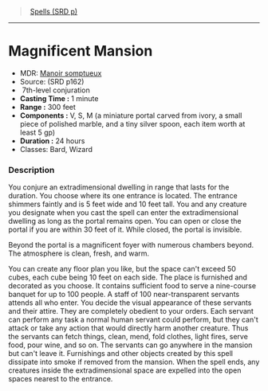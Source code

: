 ﻿---
!SpellItem
Family: SpellVO
Name: Magnificent Mansion
Type: conjuration
Level: 7
CastingTime: 1 minute
Range: 300 feet
Components: V, S, M (a miniature portal carved from ivory, a small piece of polished marble, and a tiny silver spoon, each item worth at least 5 gp)
Duration: 24 hours
Classes: Bard, Wizard
Source: (SRD p162)
AltName: '[Manoir somptueux](hd_spells_manoir_somptueux.md)'
Id: spells_vo.md#magnificent-mansion
ParentLink: spells_vo.md#spells-srd-p
ParentName: Spells (SRD p)
NameLevel: 1
Attributes:
  Name: Magnificent Mansion
  Markdown: >+
    # <!--Name-->Magnificent Mansion<!--/Name-->


    - MDR: <!--AltName-->[Manoir somptueux](hd_spells_manoir_somptueux.md)<!--/AltName-->

    - Source: <!--Source-->(SRD p162)<!--/Source-->

    -  <!--Level-->7<!--/Level-->th-level <!--Type-->conjuration<!--/Type-->

    - **Casting Time :** <!--CastingTime-->1 minute<!--/CastingTime-->

    - **Range :** <!--Range-->300 feet<!--/Range-->

    - **Components :** <!--Components-->V, S, M (a miniature portal carved from ivory, a small piece of polished marble, and a tiny silver spoon, each item worth at least 5 gp)<!--/Components-->

    - **Duration :** <!--Duration-->24 hours<!--/Duration-->

    - Classes: <!--Classes-->Bard, Wizard<!--/Classes-->


    ### Description


    You conjure an extradimensional dwelling in range that lasts for the duration. You choose where its one entrance is located. The entrance shimmers faintly and is 5 feet wide and 10 feet tall. You and any creature you designate when you cast the spell can enter the extradimensional dwelling as long as the portal remains open. You can open or close the portal if you are within 30 feet of it. While closed, the portal is invisible.


    Beyond the portal is a magnificent foyer with numerous chambers beyond. The atmosphere is clean, fresh, and warm.


    You can create any floor plan you like, but the space can't exceed 50 cubes, each cube being 10 feet on each side. The place is furnished and decorated as you choose. It contains sufficient food to serve a nine-course banquet for up to 100 people. A staff of 100 near-transparent servants attends all who enter. You decide the visual appearance of these servants and their attire. They are completely obedient to your orders. Each servant can perform any task a normal human servant could perform, but they can't attack or take any action that would directly harm another creature. Thus the servants can fetch things, clean, mend, fold clothes, light fires, serve food, pour wine, and so on. The servants can go anywhere in the mansion but can't leave it. Furnishings and other objects created by this spell dissipate into smoke if removed from the mansion. When the spell ends, any creatures inside the extradimensional space are expelled into the open spaces nearest to the entrance.

  AltName: '[Manoir somptueux](hd_spells_manoir_somptueux.md)'
  Source: (SRD p162)
  Level: 7
  Type: conjuration
  CastingTime: 1 minute
  Range: 300 feet
  Components: V, S, M (a miniature portal carved from ivory, a small piece of polished marble, and a tiny silver spoon, each item worth at least 5 gp)
  Duration: 24 hours
  Classes: Bard, Wizard
AttributesDictionary: >+
  Name: Magnificent Mansion

  Markdown: >+

    # <!--Name-->Magnificent Mansion<!--/Name-->





    - MDR: <!--AltName-->[Manoir somptueux](hd_spells_manoir_somptueux.md)<!--/AltName-->



    - Source: <!--Source-->(SRD p162)<!--/Source-->



    -  <!--Level-->7<!--/Level-->th-level <!--Type-->conjuration<!--/Type-->



    - **Casting Time :** <!--CastingTime-->1 minute<!--/CastingTime-->



    - **Range :** <!--Range-->300 feet<!--/Range-->



    - **Components :** <!--Components-->V, S, M (a miniature portal carved from ivory, a small piece of polished marble, and a tiny silver spoon, each item worth at least 5 gp)<!--/Components-->



    - **Duration :** <!--Duration-->24 hours<!--/Duration-->



    - Classes: <!--Classes-->Bard, Wizard<!--/Classes-->





    ### Description





    You conjure an extradimensional dwelling in range that lasts for the duration. You choose where its one entrance is located. The entrance shimmers faintly and is 5 feet wide and 10 feet tall. You and any creature you designate when you cast the spell can enter the extradimensional dwelling as long as the portal remains open. You can open or close the portal if you are within 30 feet of it. While closed, the portal is invisible.





    Beyond the portal is a magnificent foyer with numerous chambers beyond. The atmosphere is clean, fresh, and warm.





    You can create any floor plan you like, but the space can't exceed 50 cubes, each cube being 10 feet on each side. The place is furnished and decorated as you choose. It contains sufficient food to serve a nine-course banquet for up to 100 people. A staff of 100 near-transparent servants attends all who enter. You decide the visual appearance of these servants and their attire. They are completely obedient to your orders. Each servant can perform any task a normal human servant could perform, but they can't attack or take any action that would directly harm another creature. Thus the servants can fetch things, clean, mend, fold clothes, light fires, serve food, pour wine, and so on. The servants can go anywhere in the mansion but can't leave it. Furnishings and other objects created by this spell dissipate into smoke if removed from the mansion. When the spell ends, any creatures inside the extradimensional space are expelled into the open spaces nearest to the entrance.



  AltName: '[Manoir somptueux](hd_spells_manoir_somptueux.md)'

  Source: (SRD p162)

  Level: 7

  Type: conjuration

  CastingTime: 1 minute

  Range: 300 feet

  Components: V, S, M (a miniature portal carved from ivory, a small piece of polished marble, and a tiny silver spoon, each item worth at least 5 gp)

  Duration: 24 hours

  Classes: Bard, Wizard

---
> [Spells (SRD p)](srd_spells.md)

---

# Magnificent Mansion

- MDR: [Manoir somptueux](hd_spells_manoir_somptueux.md)
- Source: (SRD p162)
-  7th-level conjuration
- **Casting Time :** 1 minute
- **Range :** 300 feet
- **Components :** V, S, M (a miniature portal carved from ivory, a small piece of polished marble, and a tiny silver spoon, each item worth at least 5 gp)
- **Duration :** 24 hours
- Classes: Bard, Wizard

### Description

You conjure an extradimensional dwelling in range that lasts for the duration. You choose where its one entrance is located. The entrance shimmers faintly and is 5 feet wide and 10 feet tall. You and any creature you designate when you cast the spell can enter the extradimensional dwelling as long as the portal remains open. You can open or close the portal if you are within 30 feet of it. While closed, the portal is invisible.

Beyond the portal is a magnificent foyer with numerous chambers beyond. The atmosphere is clean, fresh, and warm.

You can create any floor plan you like, but the space can't exceed 50 cubes, each cube being 10 feet on each side. The place is furnished and decorated as you choose. It contains sufficient food to serve a nine-course banquet for up to 100 people. A staff of 100 near-transparent servants attends all who enter. You decide the visual appearance of these servants and their attire. They are completely obedient to your orders. Each servant can perform any task a normal human servant could perform, but they can't attack or take any action that would directly harm another creature. Thus the servants can fetch things, clean, mend, fold clothes, light fires, serve food, pour wine, and so on. The servants can go anywhere in the mansion but can't leave it. Furnishings and other objects created by this spell dissipate into smoke if removed from the mansion. When the spell ends, any creatures inside the extradimensional space are expelled into the open spaces nearest to the entrance.

